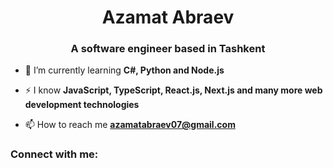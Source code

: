 <h1 align="center">Azamat Abraev</h1>
<h3 align="center">A software engineer based in Tashkent</h3>

- 🌱 I’m currently learning **C#, Python and Node.js**
  
- ⚡ I know **JavaScript, TypeScript, React.js, Next.js and many more web development technologies**

- 📫 How to reach me **azamatabraev07@gmail.com**

<h3 align="left">Connect with me:</h3>
<p align="left">
</p>

